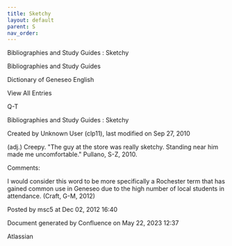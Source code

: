 ```yaml
---
title: Sketchy
layout: default
parent: S
nav_order:
---
```


Bibliographies and Study Guides : Sketchy

Bibliographies and Study Guides

Dictionary of Geneseo English

View All Entries

Q-T

Bibliographies and Study Guides : Sketchy

Created by  Unknown User (clp11), last modified on Sep 27, 2010

(adj.) Creepy. &quot;The guy at the store was really sketchy. Standing near him made me uncomfortable.&quot; Pullano, S-Z, 2010.

Comments:

I would consider this word to be more specifically a Rochester term that has gained common use in Geneseo due to the high number of local students in attendance. (Craft, G-M, 2012)

Posted by msc5 at Dec 02, 2012 16:40

Document generated by Confluence on May 22, 2023 12:37

Atlassian
